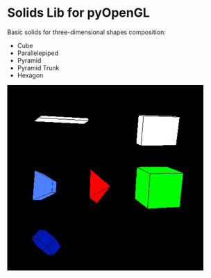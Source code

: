 # Solids Lib for pyOpenGL

Basic solids for three-dimensional shapes composition:

* Cube
* Parallelepiped
* Pyramid
* Pyramid Trunk
* Hexagon

![alt text](https://raw.githubusercontent.com/lsmanoel/PyOpenGL/master/Solids/solids_image_1.png)


